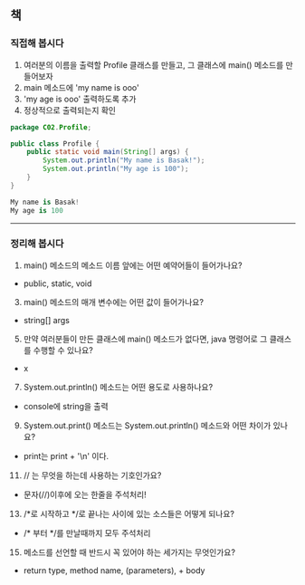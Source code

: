 ## 책
### 직접해 봅시다
1. 여러분의 이름을 출력할 Profile 클래스를 만들고, 그 클래스에 main() 메소드를 만들어보자
2. main 메소드에 'my name is ooo'
3. 'my age is ooo' 출력하도록 추가
4. 정상적으로 출력되는지 확인

```java
package C02.Profile;

public class Profile {
    public static void main(String[] args) {
        System.out.println("My name is Basak!");
        System.out.println("My age is 100");
    }
}
```
```python
My name is Basak!
My age is 100
```

---

### 정리해 봅시다
1. main() 메소드의 메소드 이름 앞에는 어떤 예약어들이 들어가나요?
- public, static, void


3. main() 메소드의 매개 변수에는 어떤 값이 들어가나요?
- string[] args


5. 만약 여러분들이 만든 클래스에 main() 메소드가 없다면, java 명령어로 그 클래스를 수행할 수 있나요?
- x


7. System.out.println() 메소드는 어떤 용도로 사용하나요?
- console에 string을 출력


9. System.out.print() 메소드는 System.out.println() 메소드와 어떤 차이가 있나요?
- print는 print + '\n' 이다.


11. // 는 무엇을 하는데 사용하는 기호인가요?
- 문자(//)이후에 오는 한줄을 주석처리!


13. \/*로 시작하고 \*/로 끝나는 사이에 있는 소스들은 어떻게 되나요?
- \/* 부터 \*/를 만날때까지 모두 주석처리

15. 메소드를 선언할 때 반드시 꼭 있어야 하는 세가지는 무엇인가요?
- return type, method name, (parameters), + body


